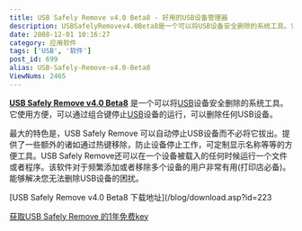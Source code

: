 ```yaml
---
title: USB Safely Remove v4.0 Beta8 - 好用的USB设备管理器
description: USBSafelyRemovev4.0Beta8是一个可以将USB设备安全删除的系统工具。它使用方便，可以通过组合键停止USB设备的运行，可以删除任何USB设备。最大的特色是，USBSafelyRemove可以自动停止USB设备而不必将它拔出。提供了一些额外的诸如通过热键移除，防止设备停止工作，可定制显示名称等等的方便工具。USBSafelyRemove还可以在一个设备被载入的任何时候运行一个文件或者程序。该软件对于频繁添加或者移除多个设备的用户非常有用(打印店必备)。能够解决您无法删除USB设备的困扰。
date: 2008-12-01 10:16:27
category: 应用软件
tags: ['USB', '软件']
post_id: 699
alias: USB-Safely-Remove-v4.0-Beta8
ViewNums: 2465
---
```


**[USB Safely Remove v4.0 Beta8](/blog/usb-safely-remove-v40-beta8)** 是一个可以将[USB](/blog/usb-30)设备安全删除的系统工具。它使用方便，可以通过组合键停止[USB](/tags/USB)设备的运行，可以删除任何USB设备。

最大的特色是，USB Safely Remove 可以自动停止USB设备而不必将它拔出。提供了一些额外的诸如通过热键移除，防止设备停止工作，可定制显示名称等等的方便工具。USB Safely Remove还可以在一个设备被载入的任何时候运行一个文件或者程序。该软件对于频繁添加或者移除多个设备的用户非常有用(打印店必备)。能够解决您无法删除USB设备的困扰。

[USB Safely Remove v4.0 Beta8 下载地址](/blog/download.asp?id=223

[获取USB Safely Remove 的1年免费key](http://safelyremove.com/giveawayweekp.htm)

